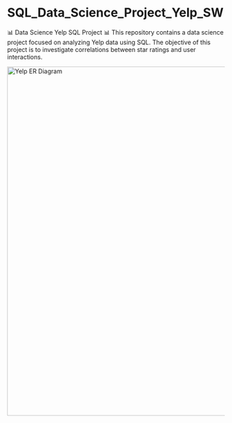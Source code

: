 # SQL_Data_Science_Project_Yelp_SW
📊 Data Science Yelp SQL Project 📊 This repository contains a data science project focused on analyzing Yelp data using SQL. The objective of this project is to investigate correlations between star ratings and user interactions.



<img width="808" alt="Yelp ER Diagram" src="https://github.com/Shanabunga/SQL_Data_Science_Project_Yelp_SW/assets/67124092/8fdc2a37-ee5d-4052-a58c-652e9b54f336">
